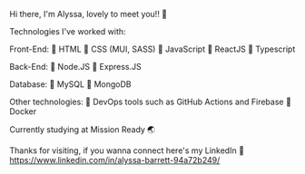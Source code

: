 Hi there, I'm Alyssa, lovely to meet you!! 💞️

Technologies I've worked with:

Front-End:
🌱 HTML 🌱 CSS (MUI, SASS) 🌱 JavaScript  🌱 ReactJS  🌱 Typescript

Back-End:
🦋 Node.JS 🦋 Express.JS 

Database:
🌸 MySQL 🌸  MongoDB

Other technologies:
🌹 DevOps tools such as GitHub Actions and Firebase 🌹 Docker

Currently studying at Mission Ready 🌏

Thanks for visiting, if you wanna connect here's my LinkedIn 🥰 https://www.linkedin.com/in/alyssa-barrett-94a72b249/ 



